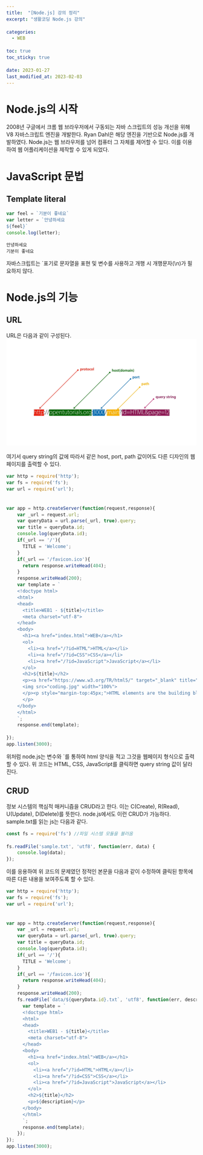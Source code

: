 ```yaml
---
title:  "[Node.js] 강의 정리"
excerpt: "생활코딩 Node.js 강의"

categories:
  - WEB

toc: true
toc_sticky: true
 
date: 2023-01-27
last_modified_at: 2023-02-03
---
```


# Node.js의 시작

2008년 구글에서 크롬 웹 브라우저에서 구동되는 자바 스크립트의 성능 개선을 위해 V8 자바스크립트 엔진을 개발한다. Ryan Dahl은 해당 엔진을 기반으로 Node.js를 개발하였다. Node.js는 웹 브라우저를 넘어 컴퓨터 그 자체를 제어할 수 있다. 이를 이용하여 웹 어플리케이션을 제작할 수 있게 되었다. 

# JavaScript 문법

## Template literal

```js
var feel = `기분이 좋네요`
var letter = `안녕하세요
${feel}`
console.log(letter);
```
```
안녕하세요
기분이 좋네요
```
자바스크립트는 `표기로 문자열을 표현 및 변수를 사용하고 개행 시 개행문자(\n)가 필요하지 않다.

# Node.js의 기능

## URL

URL은 다음과 같이 구성된다.
![image](/assets/images/web_image_04.png)

여기서 query string의 값에 따라서 같은 host, port, path 값이어도 다른 디자인의 웹페이지를 출력할 수 있다.

```js
var http = require('http');
var fs = require('fs');
var url = require('url');

 
var app = http.createServer(function(request,response){
    var _url = request.url;
    var queryData = url.parse(_url, true).query;
    var title = queryData.id;
    console.log(queryData.id);
    if(_url == '/'){
      TITLE = 'Welcome';
    }
    if(_url == '/favicon.ico'){
      return response.writeHead(404);
    }
    response.writeHead(200);
    var template = `
    <!doctype html>
    <html>
    <head>
      <title>WEB1 - ${title}</title>
      <meta charset="utf-8">
    </head>
    <body>
      <h1><a href="index.html">WEB</a></h1>
      <ol>
        <li><a href="/?id=HTML">HTML</a></li>
        <li><a href="/?id=CSS">CSS</a></li>
        <li><a href="/?id=JavaScript">JavaScript</a></li>
      </ol>
      <h2>${title}</h2>
      <p><a href="https://www.w3.org/TR/html5/" target="_blank" title="html5 speicification">Hypertext Markup Language (HTML)</a> is the standard markup language for <strong>creating <u>web</u> pages</strong> and web applications.Web browsers receive HTML documents from a web server or from local storage and render them into multimedia web pages. HTML describes the structure of a web page semantically and originally included cues for the appearance of the document.
      <img src="coding.jpg" width="100%">
      </p><p style="margin-top:45px;">HTML elements are the building blocks of HTML pages. With HTML constructs, images and other objects, such as interactive forms, may be embedded into the rendered page. It provides a means to create structured documents by denoting structural semantics for text such as headings, paragraphs, lists, links, quotes and other items. HTML elements are delineated by tags, written using angle brackets.
      </p>
    </body>
    </html>
    `;
    response.end(template);
 
});
app.listen(3000);
```

위처럼 node.js는 변수와 `를 통하여 html 양식을 적고 그것을 웹페이지 형식으로 출력할 수 있다. 위 코드는 HTML, CSS, JavaScript를 클릭하면 query string 값이 달라진다.

## CRUD

정보 시스템의 핵심적 매커니즘을 CRUD라고 한다. 이는 C(Create), R(Read), U(Update), D(Delete)를 뜻한다. node.js에서도 이런 CRUD가 가능하다. sample.txt를 읽는 js는 다음과 같다.

```js
const fs = require('fs') //파일 시스템 모듈을 불러옴

fs.readFile('sample.txt', 'utf8', function(err, data) {
    console.log(data);
});
```

이를 응용하여 위 코드의 문제였던 정적인 본문을 다음과 같이 수정하여 클릭된 항목에 따른 다른 내용을 보여주도록 할 수 있다.

```js
var http = require('http');
var fs = require('fs');
var url = require('url');

 
var app = http.createServer(function(request,response){
    var _url = request.url;
    var queryData = url.parse(_url, true).query;
    var title = queryData.id;
    console.log(queryData.id);
    if(_url == '/'){
      TITLE = 'Welcome';
    }
    if(_url == '/favicon.ico'){
      return response.writeHead(404);
    }
    response.writeHead(200);
    fs.readFile(`data/${queryData.id}.txt`, 'utf8', function(err, description){
      var template = `
      <!doctype html>
      <html>
      <head>
        <title>WEB1 - ${title}</title>
        <meta charset="utf-8">
      </head>
      <body>
        <h1><a href="index.html">WEB</a></h1>
        <ol>
          <li><a href="/?id=HTML">HTML</a></li>
          <li><a href="/?id=CSS">CSS</a></li>
          <li><a href="/?id=JavaScript">JavaScript</a></li>
        </ol>
        <h2>${title}</h2>
        <p>${description}</p>
      </body>
      </html>
      `;
      response.end(template);
    });
});
app.listen(3000);
```